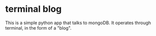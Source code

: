 # terminal blog
This is a simple python app that talks to mongoDB.
It operates through terminal, in the form of a "blog".
